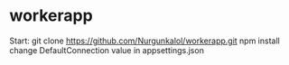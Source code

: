 # workerapp
Start: 
git clone https://github.com/Nurgunkalol/workerapp.git
npm install
change DefaultConnection value in appsettings.json
